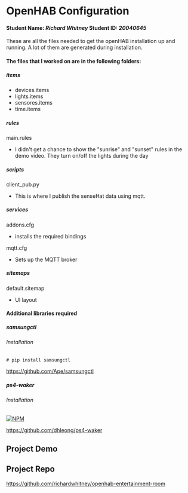 # OpenHAB Configuration
#### Student Name: *Richard Whitney*   Student ID: *20040645*

These are all the files needed to get the openHAB installation up and running. 
A lot of them are generated during installation.

#### The files that I worked on are in the following folders:

##### items
 - devices.items
 - lights.items
 - sensores.items
 - time.items

##### rules
main.rules
 - I didn't get a chance to show the "sunrise" and "sunset" rules in the demo video. They turn on/off the lights during the day
 
##### scripts
client_pub.py
 - This is where I publish the senseHat data using mqtt.
 
##### services
addons.cfg
 - installs the required bindings

mqtt.cfg
 - Sets up the MQTT broker
 
##### sitemaps
default.sitemap
 - UI layout
  
#### Additional libraries required

##### samsungctl

###### Installation
    # pip install samsungctl

https://github.com/Ape/samsungctl

##### ps4-waker

###### Installation
[![NPM](https://nodei.co/npm/ps4-waker.png?mini=true)](https://nodei.co/npm/ps4-waker/)

https://github.com/dhleong/ps4-waker
 
## Project Demo

## Project Repo
https://github.com/richardwhitney/openhab-entertainment-room
